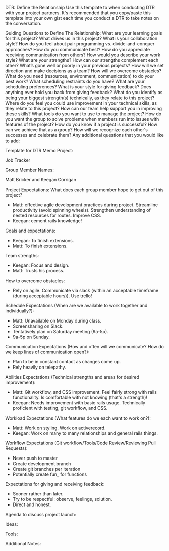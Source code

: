 DTR: Define the Relationship
Use this template to when conducting DTR with your project partners. It's recommended that you copy/paste this template into your own gist each time you conduct a DTR to take notes on the conversation.

Guiding Questions to Define The Relationship:
What are your learning goals for this project? What drives us in this project?
What is your collaboration style? How do you feel about pair programming vs. divide-and-conquer approaches?
How do you communicate best? How do you appreciate receiving communication from others?
How would you describe your work style?
What are your strengths? How can our strengths complement each other?
What’s gone well or poorly in your previous projects?
How will we set direction and make decisions as a team?
How will we overcome obstacles?
What do you need (resources, environment, communication) to do your best work?
What scheduling restraints do you have? What are your scheduling preferences?
What is your style for giving feedback? Does anything ever hold you back from giving feedback?
What do you identify as being your biggest strength(s) technically, as they relate to this project? Where do you feel you could use improvement in your technical skills, as they relate to this project? How can our team help support you in improving these skills?
What tools do you want to use to manage the project?
How do you want the group to solve problems when members run into issues with features of the project?
How do you know if a project is successful? How can we achieve that as a group?
How will we recognize each other's successes and celebrate them?
Any additional questions that you would like to add:

Template for DTR Memo
Project:

Job Tracker

Group Member Names:

Matt Bricker and Keegan Corrigan

Project Expectations: What does each group member hope to get out of this project?

* Matt: effective agile development practices during project. Streamline productivity (avoid spinning wheels). Strengthen understanding of nested resources for routes. Improve CSS.
* Keegan: cement rails knowledge!

Goals and expectations:

* Keegan: To finish extensions.
* Matt: To finish extensions.

Team strengths:

* Keegan: Focus and design.
* Matt: Trusts his process.

How to overcome obstacles:

* Rely on agile. Communicate via slack (within an acceptable timeframe (during acceptable hours)). Use trello!

Schedule Expectations (When are we available to work together and individually?):

* Matt: Unavailable on Monday during class.
* Screensharing on Slack.
* Tentatively plan on Saturday meeting (9a-5p).
* 9a-5p on Sunday.

Communication Expectations (How and often will we communicate? How do we keep lines of communication open?):

* Plan to be in constant contact as changes come up.
* Rely heavily on telepathy.

Abilities Expectations (Technical strengths and areas for desired improvement):

* Matt: Git workflow, and CSS improvement. Feel fairly strong with rails functionality. Is comfortable with not knowing (that's a strength)!
* Keegan: Needs improvement with basic rails usage. Technically proficient with testing, git workflow, and CSS.

Workload Expectations (What features do we each want to work on?):

* Matt: Work on styling. Work on activerecord.
* Keegan: Work on many to many relationships and general rails things.

Workflow Expectations (Git workflow/Tools/Code Review/Reviewing Pull Requests):

* Never push to master
* Create development branch
* Create git branches per iteration
* Potentially create fun_<branch> for functions

Expectations for giving and receiving feedback:

* Sooner rather than later.
* Try to be respectful: observe, feelings, solution.
* Direct and honest. 

Agenda to discuss project launch:

Ideas:

Tools:

Additional Notes:

